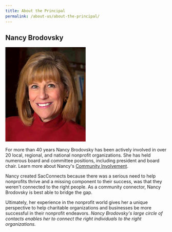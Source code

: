 ```yaml
---
title: About the Principal
permalink: /about-us/about-the-principal/
---
```

## Nancy Brodovsky

![Image of Nancy Brodovsky in a red suit](/assets/images/NancyBrodovsky-small-new-250w.jpg)

For more than 40 years Nancy Brodovsky has been actively involved in over 20 local, regional, and national nonprofit organizations. She has held numerous board and committee positions, including president and board chair. Learn more about Nancy's [Community Involvement](https://www.sacconnects.net/about-us/community-involvement/).

Nancy created SacConnects because there was a serious need to help nonprofits thrive and a missing component to their success, was that they weren't connected to the right people. As a community connector, Nancy Brodovsky is best able to bridge the gap. 

Ultimately, her experience in the nonprofit world gives her a unique perspective to help charitable organizations and businesses be more successful in their nonprofit endeavors. *Nancy Brodovsky's large circle of contacts enables her to connect the right individuals to the right organizations.*